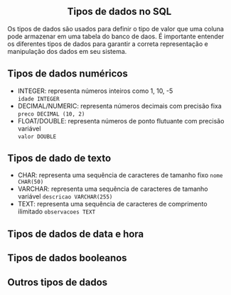 ## <center>Tipos de dados no SQL</center>

Os  tipos de dados são usados para definir o tipo de valor que uma coluna pode armazenar em uma tabela do banco de daos. É importante entender os diferentes tipos de dados para garantir a correta representação e manipulação dos dados em seu sistema.

## Tipos de dados numéricos 

- INTEGER: representa números inteiros como 1, 10, -5 <br> ``idade INTEGER``
- DECIMAL/NUMERIC: representa números decimais com precisão fixa <br> ``preco DECIMAL (10, 2)``
- FLOAT/DOUBLE: representa números de ponto flutuante com precisão variável <br> ``valor DOUBLE``

## Tipos de dado de texto

- CHAR: representa uma sequência de caracteres de tamanho fixo ``nome CHAR(50)`` <br>
- VARCHAR: representa uma sequência de caracteres de tamanho variável ``descricao VARCHAR(255)`` <br>
- TEXT: representa uma sequência de caracteres de comprimento ilimitado ``observacoes TEXT`` <br>

## Tipos de dados de data e hora

## Tipos de dados booleanos

## Outros tipos de dados

